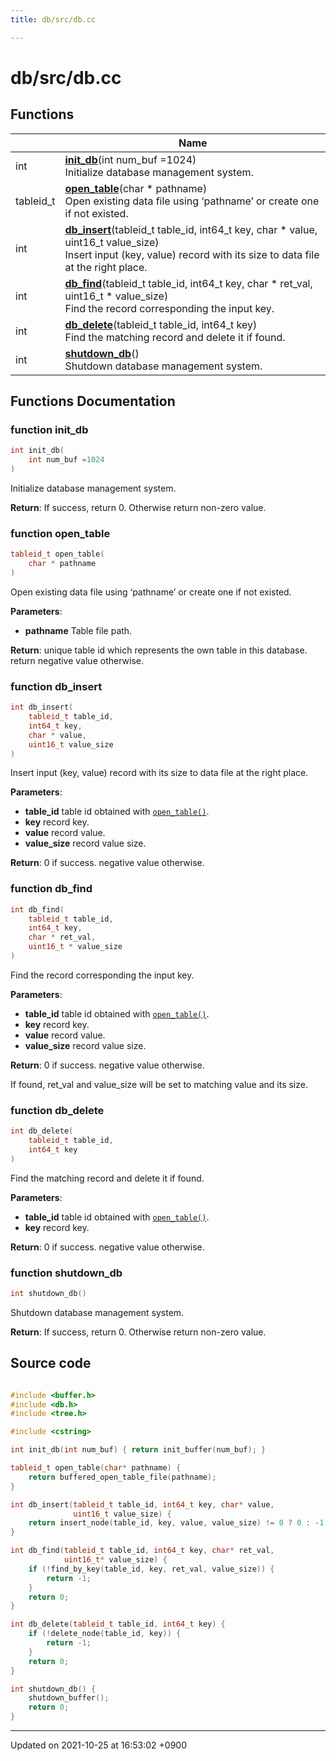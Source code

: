 ```yaml
---
title: db/src/db.cc

---
```


# db/src/db.cc



## Functions

|                | Name           |
| -------------- | -------------- |
| int | **[init_db](/Modules/group__DatabaseAPI#function-init-db)**(int num_buf =1024)<br>Initialize database management system.  |
| tableid_t | **[open_table](/Modules/group__DatabaseAPI#function-open-table)**(char * pathname)<br>Open existing data file using ‘pathname’ or create one if not existed.  |
| int | **[db_insert](/Modules/group__DatabaseAPI#function-db-insert)**(tableid_t table_id, int64_t key, char * value, uint16_t value_size)<br>Insert input (key, value) record with its size to data file at the right place.  |
| int | **[db_find](/Modules/group__DatabaseAPI#function-db-find)**(tableid_t table_id, int64_t key, char * ret_val, uint16_t * value_size)<br>Find the record corresponding the input key.  |
| int | **[db_delete](/Modules/group__DatabaseAPI#function-db-delete)**(tableid_t table_id, int64_t key)<br>Find the matching record and delete it if found.  |
| int | **[shutdown_db](/Modules/group__DatabaseAPI#function-shutdown-db)**()<br>Shutdown database management system.  |


## Functions Documentation

### function init_db

```cpp
int init_db(
    int num_buf =1024
)
```

Initialize database management system. 

**Return**: If success, return 0. Otherwise return non-zero value. 

### function open_table

```cpp
tableid_t open_table(
    char * pathname
)
```

Open existing data file using ‘pathname’ or create one if not existed. 

**Parameters**: 

  * **pathname** Table file path. 


**Return**: unique table id which represents the own table in this database. return negative value otherwise. 

### function db_insert

```cpp
int db_insert(
    tableid_t table_id,
    int64_t key,
    char * value,
    uint16_t value_size
)
```

Insert input (key, value) record with its size to data file at the right place. 

**Parameters**: 

  * **table_id** table id obtained with <code><a href="/Modules/group__DatabaseAPI#function-open-table">open&#95;table()</a></code>. 
  * **key** record key. 
  * **value** record value. 
  * **value_size** record value size. 


**Return**: 0 if success. negative value otherwise. 

### function db_find

```cpp
int db_find(
    tableid_t table_id,
    int64_t key,
    char * ret_val,
    uint16_t * value_size
)
```

Find the record corresponding the input key. 

**Parameters**: 

  * **table_id** table id obtained with <code><a href="/Modules/group__DatabaseAPI#function-open-table">open&#95;table()</a></code>. 
  * **key** record key. 
  * **value** record value. 
  * **value_size** record value size. 


**Return**: 0 if success. negative value otherwise. 

If found, ret_val and value_size will be set to matching value and its size.


### function db_delete

```cpp
int db_delete(
    tableid_t table_id,
    int64_t key
)
```

Find the matching record and delete it if found. 

**Parameters**: 

  * **table_id** table id obtained with <code><a href="/Modules/group__DatabaseAPI#function-open-table">open&#95;table()</a></code>. 
  * **key** record key. 


**Return**: 0 if success. negative value otherwise. 

### function shutdown_db

```cpp
int shutdown_db()
```

Shutdown database management system. 

**Return**: If success, return 0. Otherwise return non-zero value. 



## Source code

```cpp

#include <buffer.h>
#include <db.h>
#include <tree.h>

#include <cstring>

int init_db(int num_buf) { return init_buffer(num_buf); }

tableid_t open_table(char* pathname) {
    return buffered_open_table_file(pathname);
}

int db_insert(tableid_t table_id, int64_t key, char* value,
              uint16_t value_size) {
    return insert_node(table_id, key, value, value_size) != 0 ? 0 : -1;
}

int db_find(tableid_t table_id, int64_t key, char* ret_val,
            uint16_t* value_size) {
    if (!find_by_key(table_id, key, ret_val, value_size)) {
        return -1;
    }
    return 0;
}

int db_delete(tableid_t table_id, int64_t key) {
    if (!delete_node(table_id, key)) {
        return -1;
    }
    return 0;
}

int shutdown_db() {
    shutdown_buffer();
    return 0;
}
```


-------------------------------

Updated on 2021-10-25 at 16:53:02 +0900
